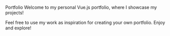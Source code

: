 Portfolio
Welcome to my personal Vue.js portfolio, where I showcase my projects!

Feel free to use my work as inspiration for creating your own portfolio. Enjoy and explore!
